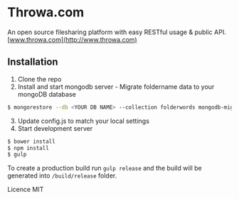 Throwa.com
==============

An open source filesharing platform with easy RESTful usage & public API.
[www.throwa.com](http://www.throwa.com)

Installation
------------
1. Clone the repo
2. Install and start mongodb server - Migrate foldername data to your mongoDB database
  ```sh
$ mongorestore --db <YOUR DB NAME> --collection folderwords mongodb-migrations/folderwords.bson
```
3. Update config.js to match your local settings
4. Start development server

```sh
$ bower install
$ npm install
$ gulp
```

To create a production build run ```gulp release``` and the build will be generated into ```/build/release``` folder.

Licence MIT
